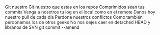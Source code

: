 Git nuestro
Git nuestro que estas en los repos
Comprimidos sean tus commits
Venga a nosotros tu log 
en el local como en el remote
Danos hoy nuestro pull de cada día
Perdona nuestros conflictos 
Como también perdonamos los de otros geeks
No nos dejes caer en detached HEAD
y líbranos de SVN
git commit --amend

